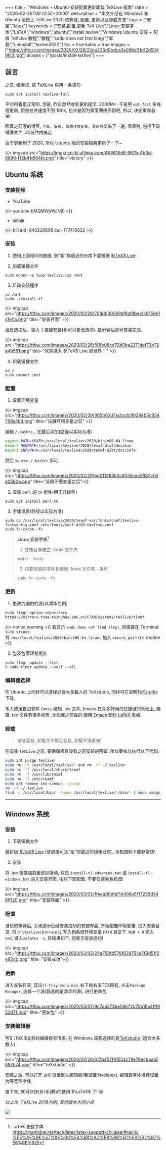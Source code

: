 +++
title = "Windows + Ubuntu 安装配置更新卸载 TeXLive 指南"
date = "2020-02-26T00:12:50+00:00"
description = "本文介绍在 Windows 和 Ubuntu 系统上 TeXLive 2020 的安装, 配置, 更新以及卸载方法"
tags = ["安装","latex"]
keywords = ["安装,配置,更新 TeX Live","Linux 安装字体","LaTeX","windows","ubuntu","install texlive","Windows Ubuntu 安装 + 配置 TeXLive 教程","教程","sudo does not find tlmgr","卸载","uninstall","texlive2020"]
toc = true
katex = true
images = ["https://ttfou.com/images/2020/02/26/22ce206d0bdca3a088d01d12d5049fc3.jpg"]
aliases = ["/posts/install-texlive"]
+++

## 前言

之前, 嫌麻烦, 装 TeXLive 只用一条语句

```shell
sudo apt install texlive-full
```

平时用着挺正常的, 但是, 昨日忽然收到更新提示, 2000M+. 于是用 `apt-fast` 多线程更新, 但是总共速度不到 100k, 也许是因为家里网络原因吧, 所以, 决定重新装 😭

照着之前写的博客, `下载, 安装, 设置环境变量, 更新包`又来了一遍, 很顺利, 包括下载镜像文件, 30分钟内搞定.

由于更新到了 2020, 所以 Ubuntu 版的安装指南更新了一下~

{{< imgcap src="https://imgkr.cn-bj.ufileos.com/464616d6-967b-4b3d-8890-f12b41df64fe.png" title="victory" >}}

## Ubuntu 系统

### 安装视频

- YouTube

{{< youtube bMQMWpWJNj0 >}}

- bilibili

{{< bili aid=840230896 cid=177419032 >}}

### 安装

1. 使用上面相同的链接, 到"距"你最近的仓库下载镜像 [$\TeX$ Live](http://mirror.ctan.org/systems/texlive/Images/).

2. 加载镜像文件

```shell
sudo mount -o loop texlive.iso /mnt
```

3. 启动安装程序
```shell
cd /mnt 
sudo ./install-tl
```

{{< imgcap src="https://ttfou.com/images/2020/02/26/70ddb30269af8af9bea1c9150e1c1e0a.png" title="安装界面" >}}

出现选项后，输入 `I` 直接安装(也可以更改选项). 数分钟后即可安装完成.

{{< imgcap src="https://ttfou.com/images/2020/02/26/f68b08cd72d0ba2271def73b72a4b561.png" title="欢迎进入 $\TeX$ Live 的世界！" >}}

4. 卸载镜像文件

```shell
cd /
sudo umount /mnt
```

### 配置

1. 设置环境变量

{{< imgcap src="https://ttfou.com/images/2020/02/29/305b02d7acbcdc99288b5c954768a5bd.png" title="设置环境变量之前" >}}

编辑 `/.bashrc`，在最后添加(路径以实际为准) 

```bash
export PATH=$PATH:/usr/local/texlive/2020/bin/x86_64-linux
export MANPATH=/usr/local/texlive/2020/texmf-dist/doc/man
export INFOPATH=/usr/local/texlive/2020/texmf-dist/doc/info
```

然后 `source /.bashrc` 即可.

{{< imgcap src="https://ttfou.com/images/2020/02/29/bd011383b3c6035cea2882cfefe0560e.png" title="设置环境变量之后">}}

2. 安装 `perl` 的 `tk` 组件(用于升级包)
```shell
sudo apt install perl-tk
```

3. 字体设置(路径以实际为准)

```shell
sudo cp /usr/local/texlive/2020/texmf-var/fonts/conf/texlive-fontconfig.conf /etc/fonts/conf.d/09-texlive.conf
sudo fc-cache -fv
```

> **Linux 安装字体**[^1]
> 1. 在根目录建立 .fonts 文件夹
> ```shell
> mkdir .fonts
> ```
> 2. 将要安装的字体复制到 .fonts 文件夹，执行
> ```shell
> sudo fc-cache -fv
> ```

### 更新

1. 更改为国内的源(以清华为例)

```shell
sudo tlmgr option repository https://mirrors.tuna.tsinghua.edu.cn/CTAN/systems/texlive/tlnet
```

{{< notice warning >}}
若显示 `sudo does not find tlmgr`, 则需要在 Terminal: `sudo visudo` <br>
将 `/usr/local/texlive/2020/bin/x86_64-linux:` 加入 `secure_path`
{{< /notice >}}

2. 包及包管理器更新

```shell
sudo tlmgr update --list
% sudo tlmgr update --self --all 
```

### 编辑器选择

在 Ubuntu 上同样可以选择适合大多数人的 TeXstudio, 同样可在官网[TeXstudio](https://texstudio.org/)下载. 

本人使用自由软件 `Emacs` 编辑 .tex 文件, Emacs 在众多好用的快捷键的基础上, 编辑 .tex 文件有很多优势, 比如我之前做的:[使用 Emacs 制作 LaTeX 表格](https://matnoble.me/posts/using-emacs-to-make-latex-table/)

### 卸载

> 安装容易, 卸载并不那么容易, 卸载干净更难!

在安装 `TeXLive` 之前, 要确保机器没有之前安装的残留. 所以要依次执行以下代码:

```bash
sudo apt purge texlive*
sudo rm -rf /usr/local/texlive/* and rm -rf ~/.texlive*
sudo rm -rf /usr/local/share/texmf
sudo rm -rf /var/lib/texmf
sudo rm -rf /etc/texmf
sudo apt remove tex-common --purge
rm -rf ~/.texlive
find -L /usr/local/bin/ -lname /usr/local/texlive/*/bin/* | sudo xargs rm
```

<hr />

## Windows 系统

### 安装

1. 下载镜像文件

最新版 [$\TeX$ Live](http://mirror.ctan.org/systems/texlive/Images/) (该链接可达"距"你最近的镜像仓库), 用校园网下载非常快!

2. 安装

将 .iso 镜像加载至虚拟驱动, 双击 `install-tl-advanced.bat` 或 `install-tl-windows.bat` 进入安装界面, 按照下图配置, 不要安装到系统盘!

{{< imgcap src="https://ttfou.com/images/2020/03/02/1feea99dfaf14406e5f17235d348f020.png" title="安装界面" >}}

### 配置

漫长的等待后, 关闭提示已经安装成功的安装界面, 开始配置环境变量. 进入安装目录, 将 `D:\texlive\bin\win32` 写入到系统环境变量 `PATH` 目录下. `WIN + R` 输入 `cmd`, 键入`xelatex -v`, 若结果如下, 则表示安装成功! 

{{< imgcap src="https://ttfou.com/images/2020/03/02/24a758fd576f838754a7f9d51f2e62db.png" title="安装成功">}}

### 更新

进入安装目录, 双击`tl-tray-menu.exe`, 右下角右击TEX图标, 点击`Package Manager`, 选择一个源(我选的是清华的源), 进行更新包.

{{< imgcap src="https://ttfou.com/images/2020/03/02/9c7de273be59b72b70b15e4fff952d71.png" title="更新包" >}}

### 安装编辑器

写$ \TeX $文档的编辑器有很多, 在 Windows 端我选择的是[TeXstudio](https://texstudio.org/) (适合大多数人).

{{< imgcap src="https://ttfou.com/images/2020/02/26/617b457f81554c78e76ecbeaa5697b74.png" title="TeXstudio" >}}

安装之后, 可以打开 `选项` 设置默认编辑器(我设置为xelatex), 编辑器字体推荐设置为等宽型字体.  

接下来, 就可以快(折)乐(腾)的使用 $\LaTeX$ 了! 😝

*以上为 ＴeXLive 2018为例, 其他版本大同小异*

<img src="https://ttfou.com/images/2020/02/27/024e38b99b47e9f56463cbfecd9d7c1e.gif" />

[^1]: LaTeX 更换字体 <br> https://matnoble.me/tech/latex/latex-support-chinese/#xecjk-%E5%AE%9E%E7%8E%B0%E4%B8%AD%E8%8B%B1%E6%B7%B7%E6%8E%925
